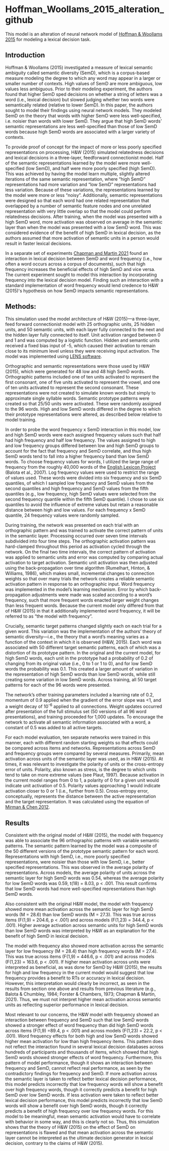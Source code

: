# Hoffman_Woollams_2015_alteration_github
This model is an alteration of neural network model of [Hoffman &amp; Woollams 2015](https://doi.org/10.1037/a0038995) for modeling a lexical decision task. 

## Introduction

Hoffman & Woollams (2015) investigated a measure of lexical semantic ambiguity called semantic diversity (SemD), which is a corpus-based measure modeling the degree to which any word may appear in a larger or smaller number of contexts. High values of SemD are more ambiguous, low values less ambiguous. Prior to their modeling experiment, the authors found that higher SemD sped decisions on whether a string of letters was a word (i.e., lexical decision) but slowed judging whether two words were semantically related (relative to lower SemD). In this paper, the authors sought to model their findings using neural network models. They modeled SemD on the theory that words with higher SemD were less well-specified, i.e. noisier than words with lower SemD. They argue that high SemD words’ semantic representations are less well-specified than those of low SemD words because high SemD words are associated with a larger variety of contexts.

To provide proof of concept for the impact of more or less poorly specified representations on processing, H&W (2015) simulated relatedness decisions and lexical decisions in a three-layer, feedforward connectionist model. Half of the semantic representations learned by the model were more well-specified (low SemD), and half were more poorly specified (high SemD). This was achieved by having the model learn multiple, slightly altered iterations of the same semantic representation, where “high SemD” representations had more variation and “low SemD” representations had less variation. Because of these variations, the representations learned by the model were more or less “noisy”. Additionally, semantic representations were designed so that each word had one related representation that overlapped by a number of semantic feature nodes and one unrelated representation with very little overlap so that the model could perform relatedness decisions. After training, when the model was presented with a high SemD word, more activation was observed on average in the semantic layer than when the model was presented with a low SemD word. This was considered evidence of the benefit of high SemD in lexical decision, as the authors assumed that more activation of semantic units in a person would result in faster lexical decisions. 

In a separate set of experiments [Chapman and Martin 2021](http://dx.doi.org/10.1037/xge0001123) found an interaction in lexical decision between SemD and word frequency (i.e., how often a word occurs across a corpus of documents), such that high frequency increases the beneficial effects of high SemD and vice versa. The current experiment sought to model this interaction by incorporating frequency into the lexical decision model. Finding such an interaction with a standard implementation of word frequency would lend credence to H&W (2015)'s hypothesis on how SemD impacts semantic representations. 

## Methods:
This simulation used the model architecture of H&W (2015)—a three-layer, feed forward connectionist model with 25 orthographic units, 25 hidden units, and 50 semantic units, with each layer fully connected to the next and the hidden layer fully connected to itself. Unit activation ranged between 0 and 1 and was computed by a logistic function. Hidden and semantic units received a fixed bias input of -5, which caused their activation to remain close to its minimum level unless they were receiving input activation. The model was implemented using [LENS software](www.stanford.edu/group/mbc/LENSManual/index.html).

Orthographic and semantic representations were those used by H&W (2015), which were generated for 48 low and 48 high SemD words. Orthographic patterns included one of ten units activated to represent the first consonant, one of five units activated to represent the vowel, and one of ten units activated to represent the second consonant. These representations were not created to simulate known words but simply to approximate single syllable words. Semantic prototype patterns were created so that 25/50 units were activated. These were randomly assigned to the 96 words. High and low SemD words differed in the degree to which their prototype representations were altered, as described below relative to model training.

In order to probe the word frequency x SemD interaction in this model, low and high SemD words were each assigned frequency values such that half had high frequency and half low frequency. The values assigned to high and low frequency groups differed between low and high SemD groups to account for the fact that frequency and SemD correlate, and thus high SemD words tend to fall into a higher frequency band than low SemD words. To choose frequency values for words, I utilized the large range of frequency from the roughly 40,000 words of the [English Lexicon Project](https://elexicon.wustl.edu/) (Balota et al., 2007). Log frequency values were used to restrict the range of values used. These words were divided into six frequency and six SemD quantiles, of which I sampled low frequency and SemD values from the second quantiles and high frequency and SemD values from the fifth quantiles (e.g., low frequency, high SemD values were selected from the second frequency quantile within the fifth SemD quantile). I chose to use six quantiles to avoid the influence of extreme values but retain a reasonable distance between high and low values. For each frequency x SemD quantile, 24 frequency values were randomly sampled.  

During training, the network was presented on each trial with an orthographic pattern and was trained to activate the correct pattern of units in the semantic layer. Processing occurred over seven time intervals subdivided into four time steps. The orthographic activation pattern was hard-clamped throughout this period as activation cycled through the network. On the final two time intervals, the correct pattern of activation was applied to semantic units and error was computed by comparing actual activation to target activation. Semantic unit activation was then adjusted using the back-propagation over time algorithm (Rumelhart, Hinton, & Williams, 1986), which makes small, incremental changes to connection weights so that over many trials the network creates a reliable semantic activation pattern in response to an orthographic input. Word frequency was implemented in the model’s learning mechanism. Error by which back-propagation adjustments were made was scaled according to a word’s frequency, such that more frequent words enacted larger weight changes than less frequent words. Because the current model only differed from that of H&W (2015) in that it additionally implemented word frequency, it will be referred to as “the model with frequency”.

Crucially, semantic target patterns changed slightly each on each trial for a given word. This variation was the implementation of the authors’ theory of semantic diversity—i.e., the theory that a word’s meaning varies as a function of the context in which it is observed (H&W, 2015). Each word was associated with 50 different target semantic patterns, each of which was a distortion of its prototype pattern. In the original and the current model, for high SemD words, each unit in the prototype had a probability of 0.2 of changing from its original value (i.e., 0 to 1 or 1 to 0), and for low SemD words the probability was 0.1. This created a larger amount of variation in the representation of high SemD words than low SemD words, while still creating some variation in low SemD words. Across training, all 50 target patterns for each of the 96 words were presented.

The network’s other training parameters included a learning rate of 0.2, momentum of 0.9 applied when the gradient of the error slope was <1, and a weight decay of 10<sup>-6</sup> applied to all connections. Weight updates occurred after presentation of the full stimulus set (50 versions of all 96 word presentations), and training proceeded for 1,000 updates. To encourage the network to activate all semantic information associated with a word, a constant of 0.5 was added to all active targets. 

For each model evaluation, ten separate networks were trained in this manner, each with different random starting weights so that effects could be compared across items and networks. Representations across SemD and frequency groups were compared by several measures. Primarily, mean activation across units of the semantic layer was used, as in H&W (2015). At times, it was relevant to investigate the polarity of units or the cross-entropy error of units. Polarity, also known as stress, is the degree to which units tend to take on more extreme values (see Plaut, 1997). Because activation in the current model ranges from 0 to 1, a polarity of 0 for a given unit would indicate unit activation of 0.5. Polarity values approaching 1 would indicate activation closer to 0 or 1 (i.e., further from 0.5). Cross-entropy error, conceptually, represents the distance between the active representation and the target representation. It was calculated using the equation of [Mirman & Chen 2012](https://doi.org/10.1037/a0027175).

## Results

Consistent with the original model of H&W (2015), the model with frequency was able to associate the 96 orthographic patterns with variable semantic patterns. The semantic pattern learned by the model was a composite of the 50 different versions of the prototype semantic pattern for each word. Representations with high SemD, i.e., more poorly specified representations, were noisier than those with low SemD, i.e., better specified representations. This was observed in the average polarity of representations. Across models, the average polarity of units across the semantic layer for high SemD words was 0.54, whereas the average polarity for low SemD words was 0.59, t(18) = 8.03, p < .001. This result confirms that low SemD words had more well-specified representations than high SemD words.

Also consistent with the original H&W model, the model with frequency showed more mean activation across the semantic layer for high SemD words (M = 28.6) than low SemD words (M = 27.3). This was true across items (F(1,9) = 204.6, p < .001) and across models (F(1,23) = 344.4, p < .001). Higher average activation across semantic units for high SemD words than low SemD words was interpreted by H&W as an explanation for the benefit of high SemD in lexical decision. 

The model with frequency also showed more activation across the semantic layer for low frequency (M = 28.4) than high frequency words (M = 27.4). This was true across items (F(1,9) = 446.6, p < .001) and across models (F(1,23) = 163.6, p < .001). If higher mean activation across units were interpreted as beneficial, as was done for SemD by H&W (2015), the results for high and low frequency in the current model would suggest that low frequency provides a benefit to RTs or accuracy in lexical decision. However, this interpretation would clearly be incorrect, as seen in the results from section one above and results from previous literature (e.g., Balota & Chumbley, 1984; Forster & Chambers, 1973; Chapman & Martin, 2021). Thus, we must not interpret higher mean activation across semantic units as reflecting superior performance in lexical decision.

Most relevant to our concerns, the H&W model with frequency showed an interaction between frequency and SemD such that low SemD words showed a stronger effect of word frequency than did high SemD words across items (F(1,9) =89.4, p < .001) and across models (F(1,23) = 22.2, p < .001). Word frequency effects for both high and low SemD words showed higher mean activation for low than high frequency items. This pattern does not reflect the interaction found in several lexical decision databases across hundreds of participants and thousands of items, which showed that high SemD words showed stronger effects of word frequency. Furthermore, this pattern of model performance, though it shows an interaction between frequency and SemD, cannot reflect real performance, as seen by the contradictory findings for frequency and SemD. If more activation across the semantic layer is taken to reflect better lexical decision performance, this model predicts incorrectly that low frequency words will show a benefit over high frequency words, though it correctly predicts a benefit for high SemD over low SemD words. If less activation were taken to reflect better lexical decision performance, this model predicts incorrectly that low SemD words will show a benefit over high SemD words, though it correctly predicts a benefit of high frequency over low frequency words. For this model to be meaningful, mean semantic activation would have to correlate with behavior in some way, and this is clearly not so. Thus, this simulation shows that the theory of H&W (2015) on the effect of SemD on representations is flawed and that mean activation across the semantic layer cannot be interpreted as the ultimate decision generator in lexical decision, contrary to the claims of H&W (2015). 

